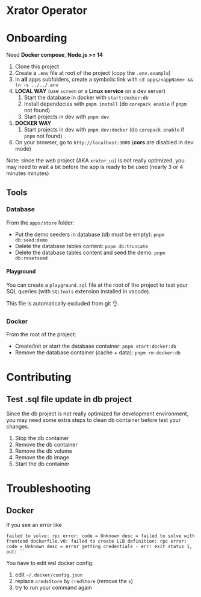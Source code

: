 # Xrator Operator

# Onboarding

Need **Docker compose**, **Node.js >= 14**

1. Clone this project
1. Create a `.env` file at root of the project (copy the `.env.example`)
1. In **all** apps subfolders, create a symbolic link with `cd apps/<appName> && ln -s ../../.env`
1. **LOCAL WAY** (use `screen` or a **Linux service** on a dev server)
    1. Start the database in docker with `start:docker:db`
    1. Install dependecies with `pnpm install` (do `corepack enable` if `pnpm` not found)
    1. Start projects in dev with `pnpm dev`
1. **DOCKER WAY** 
    1. Start projects in dev with `pnpm dev:docker` (do `corepack enable` if `pnpm` not found)
1. On your browser, go to `http://localhost:3000` (**cors** are disabled in dev mode)

Note: since the web project (AKA `xrator_ui`) is not really optimized, you may need to wait a bit before the app is ready to be used (nearly 3 or 4 minutes minutes)

## Tools

### Database

From the `apps/store` folder:

- Put the demo seeders in database (db must be empty): `pnpm db:seed:demo`
- Delete the database tables content: `pnpm db:truncate`
- Delete the database tables content and seed the demo: `pnpm db:resetseed`

#### Playground

You can create a `playground.sql` file at the root of the project to test your SQL queries (with `SQLTools` extension installed in vscode).

This file is automatically excluded from git 👌.

### Docker

From the root of the project:

- Create/init or start the database container: `pnpm start:docker:db`
- Remove the database container (cache + data): `pnpm rm:docker:db`

# Contributing

## Test .sql file update in db project

Since the db project is not really optimized for development environment, you may need some extra steps to clean db container before test your changes.

1. Stop the db container
1. Remove the db container
1. Remove the db volume
1. Remove the db image
1. Start the db container

# Troubleshooting

## Docker

If you see an error like

```
failed to solve: rpc error: code = Unknown desc = failed to solve with frontend dockerfile.v0: failed to create LLB definition: rpc error: code = Unknown desc = error getting credentials - err: exit status 1, out: ``
```

You have to edit wsl docker config:

1. edit `~/.docker/config.json`
1. replace `credsStore` by `credStore` (remove the `s`)
1. try to run your command again